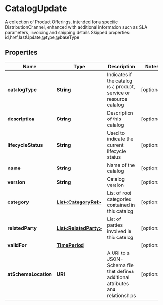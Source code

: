 

# CatalogUpdate

A collection of Product Offerings, intended for a specific DistributionChannel, enhanced with additional information such as SLA parameters, invoicing and shipping details Skipped properties: id,href,lastUpdate,@type,@baseType
## Properties

Name | Type | Description | Notes
------------ | ------------- | ------------- | -------------
**catalogType** | **String** | Indicates if the catalog is a product, service or resource catalog |  [optional]
**description** | **String** | Description of this catalog |  [optional]
**lifecycleStatus** | **String** | Used to indicate the current lifecycle status |  [optional]
**name** | **String** | Name of the catalog |  [optional]
**version** | **String** | Catalog version |  [optional]
**category** | [**List&lt;CategoryRef&gt;**](CategoryRef.md) | List of root categories contained in this catalog |  [optional]
**relatedParty** | [**List&lt;RelatedParty&gt;**](RelatedParty.md) | List of parties involved in this catalog |  [optional]
**validFor** | [**TimePeriod**](TimePeriod.md) |  |  [optional]
**atSchemaLocation** | **URI** | A URI to a JSON-Schema file that defines additional attributes and relationships |  [optional]



